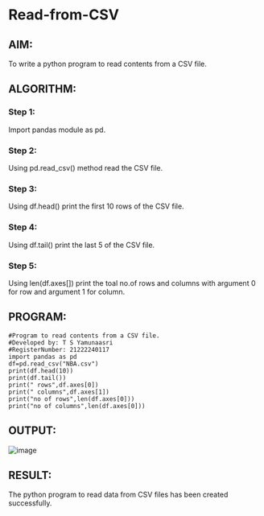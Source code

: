 # Read-from-CSV

## AIM:
To write a python program to read contents from a CSV file.


## ALGORITHM:
### Step 1:
Import pandas module as pd.


### Step 2:
Using pd.read_csv() method read the CSV file.


### Step 3:
Using df.head() print the first 10 rows of the CSV file.


### Step 4:
Using df.tail() print the last 5 of the CSV file.


### Step 5:
Using len(df.axes[]) print the toal no.of rows and columns with argument 0 for row and argument 1 for column.


## PROGRAM:
```
#Program to read contents from a CSV file.
#Developed by: T S Yamunaasri
#RegisterNumber: 21222240117
import pandas as pd
df=pd.read_csv("NBA.csv")
print(df.head(10))
print(df.tail())
print(" rows",df.axes[0])
print(" columns",df.axes[1])
print("no of rows",len(df.axes[0]))
print("no of columns",len(df.axes[0]))
```
## OUTPUT:
![image](https://github.com/Yamunaasri/Read-from-CSV/assets/115707860/a1ecc875-589f-4b2f-8506-611f0c5e52cb)



## RESULT:
The python program to read data from CSV files has been created successfully.

